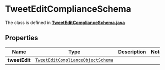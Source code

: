 

# TweetEditComplianceSchema

The class is defined in **[TweetEditComplianceSchema.java](../../src/main/java/example/micronaut/model/TweetEditComplianceSchema.java)**

## Properties

Name | Type | Description | Notes
------------ | ------------- | ------------- | -------------
**tweetEdit** | [`TweetEditComplianceObjectSchema`](TweetEditComplianceObjectSchema.md) |  | 



